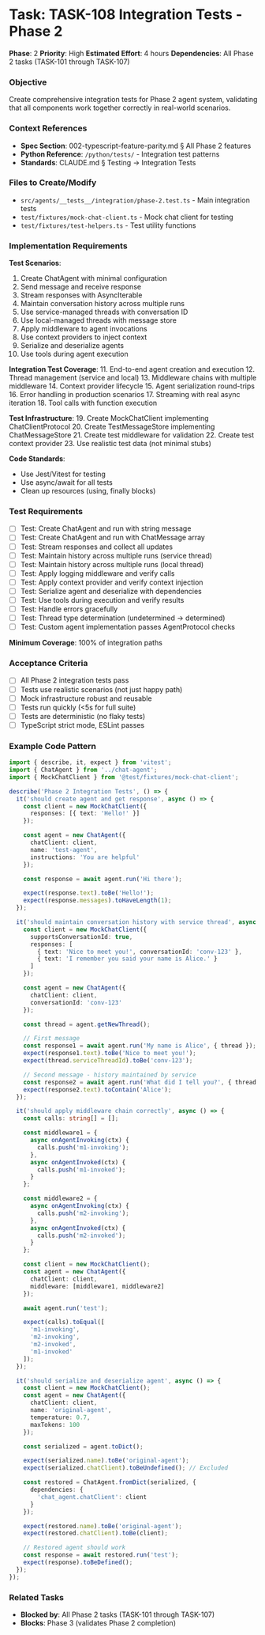 # Task: TASK-108 Integration Tests - Phase 2

**Phase**: 2
**Priority**: High
**Estimated Effort**: 4 hours
**Dependencies**: All Phase 2 tasks (TASK-101 through TASK-107)

### Objective
Create comprehensive integration tests for Phase 2 agent system, validating that all components work together correctly in real-world scenarios.

### Context References
- **Spec Section**: 002-typescript-feature-parity.md § All Phase 2 features
- **Python Reference**: `/python/tests/` - Integration test patterns
- **Standards**: CLAUDE.md § Testing → Integration Tests

### Files to Create/Modify
- `src/agents/__tests__/integration/phase-2.test.ts` - Main integration tests
- `test/fixtures/mock-chat-client.ts` - Mock chat client for testing
- `test/fixtures/test-helpers.ts` - Test utility functions

### Implementation Requirements

**Test Scenarios**:
1. Create ChatAgent with minimal configuration
2. Send message and receive response
3. Stream responses with AsyncIterable
4. Maintain conversation history across multiple runs
5. Use service-managed threads with conversation ID
6. Use local-managed threads with message store
7. Apply middleware to agent invocations
8. Use context providers to inject context
9. Serialize and deserialize agents
10. Use tools during agent execution

**Integration Test Coverage**:
11. End-to-end agent creation and execution
12. Thread management (service and local)
13. Middleware chains with multiple middleware
14. Context provider lifecycle
15. Agent serialization round-trips
16. Error handling in production scenarios
17. Streaming with real async iteration
18. Tool calls with function execution

**Test Infrastructure**:
19. Create MockChatClient implementing ChatClientProtocol
20. Create TestMessageStore implementing ChatMessageStore
21. Create test middleware for validation
22. Create test context provider
23. Use realistic test data (not minimal stubs)

**Code Standards**:
- Use Jest/Vitest for testing
- Use async/await for all tests
- Clean up resources (using, finally blocks)

### Test Requirements
- [ ] Test: Create ChatAgent and run with string message
- [ ] Test: Create ChatAgent and run with ChatMessage array
- [ ] Test: Stream responses and collect all updates
- [ ] Test: Maintain history across multiple runs (service thread)
- [ ] Test: Maintain history across multiple runs (local thread)
- [ ] Test: Apply logging middleware and verify calls
- [ ] Test: Apply context provider and verify context injection
- [ ] Test: Serialize agent and deserialize with dependencies
- [ ] Test: Use tools during execution and verify results
- [ ] Test: Handle errors gracefully
- [ ] Test: Thread type determination (undetermined → determined)
- [ ] Test: Custom agent implementation passes AgentProtocol checks

**Minimum Coverage**: 100% of integration paths

### Acceptance Criteria
- [ ] All Phase 2 integration tests pass
- [ ] Tests use realistic scenarios (not just happy path)
- [ ] Mock infrastructure robust and reusable
- [ ] Tests run quickly (<5s for full suite)
- [ ] Tests are deterministic (no flaky tests)
- [ ] TypeScript strict mode, ESLint passes

### Example Code Pattern
```typescript
import { describe, it, expect } from 'vitest';
import { ChatAgent } from '../chat-agent';
import { MockChatClient } from '@test/fixtures/mock-chat-client';

describe('Phase 2 Integration Tests', () => {
  it('should create agent and get response', async () => {
    const client = new MockChatClient({
      responses: [{ text: 'Hello!' }]
    });

    const agent = new ChatAgent({
      chatClient: client,
      name: 'test-agent',
      instructions: 'You are helpful'
    });

    const response = await agent.run('Hi there');

    expect(response.text).toBe('Hello!');
    expect(response.messages).toHaveLength(1);
  });

  it('should maintain conversation history with service thread', async () => {
    const client = new MockChatClient({
      supportsConversationId: true,
      responses: [
        { text: 'Nice to meet you!', conversationId: 'conv-123' },
        { text: 'I remember you said your name is Alice.' }
      ]
    });

    const agent = new ChatAgent({
      chatClient: client,
      conversationId: 'conv-123'
    });

    const thread = agent.getNewThread();

    // First message
    const response1 = await agent.run('My name is Alice', { thread });
    expect(response1.text).toBe('Nice to meet you!');
    expect(thread.serviceThreadId).toBe('conv-123');

    // Second message - history maintained by service
    const response2 = await agent.run('What did I tell you?', { thread });
    expect(response2.text).toContain('Alice');
  });

  it('should apply middleware chain correctly', async () => {
    const calls: string[] = [];

    const middleware1 = {
      async onAgentInvoking(ctx) {
        calls.push('m1-invoking');
      },
      async onAgentInvoked(ctx) {
        calls.push('m1-invoked');
      }
    };

    const middleware2 = {
      async onAgentInvoking(ctx) {
        calls.push('m2-invoking');
      },
      async onAgentInvoked(ctx) {
        calls.push('m2-invoked');
      }
    };

    const client = new MockChatClient();
    const agent = new ChatAgent({
      chatClient: client,
      middleware: [middleware1, middleware2]
    });

    await agent.run('test');

    expect(calls).toEqual([
      'm1-invoking',
      'm2-invoking',
      'm2-invoked',
      'm1-invoked'
    ]);
  });

  it('should serialize and deserialize agent', async () => {
    const client = new MockChatClient();
    const agent = new ChatAgent({
      chatClient: client,
      name: 'original-agent',
      temperature: 0.7,
      maxTokens: 100
    });

    const serialized = agent.toDict();

    expect(serialized.name).toBe('original-agent');
    expect(serialized.chatClient).toBeUndefined(); // Excluded

    const restored = ChatAgent.fromDict(serialized, {
      dependencies: {
        'chat_agent.chatClient': client
      }
    });

    expect(restored.name).toBe('original-agent');
    expect(restored.chatClient).toBe(client);

    // Restored agent should work
    const response = await restored.run('test');
    expect(response).toBeDefined();
  });
});
```

### Related Tasks
- **Blocked by**: All Phase 2 tasks (TASK-101 through TASK-107)
- **Blocks**: Phase 3 (validates Phase 2 completion)
